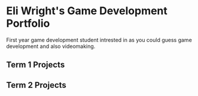 # Eli Wright's Game Development Portfolio
First year game development student intrested in as you could guess game development and also videomaking.

## Term 1 Projects

## Term 2 Projects

